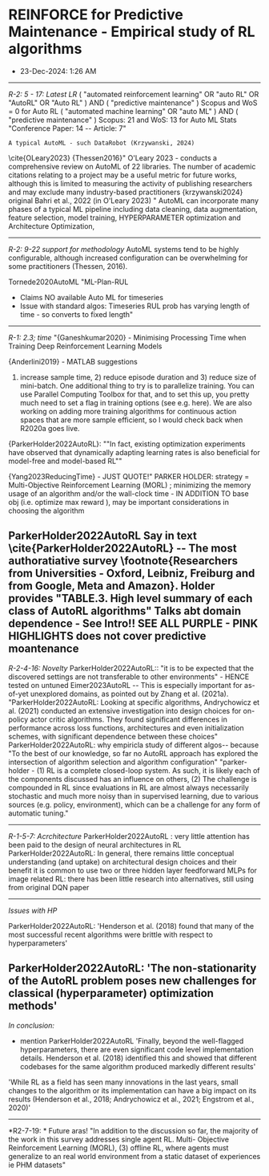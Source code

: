 # REINFORCE for Predictive Maintenance - Empirical study of RL algorithms
- 23-Dec-2024: 1:26 AM

------------------------------------
*R-2: 5 - 17: Latest LR*
	( "automated reinforcement learning" OR "auto RL" OR "AutoRL" OR "Auto RL" ) AND ( "predictive maintenance" )
	Scopus and WoS = 0 for Auto RL
	( "automated machine learning" OR "auto ML" ) AND ( "predictive maintenance" )
	Scopus: 21 and WoS: 13 for Auto ML
Stats	
	"Conference Paper: 14 -- Article: 7"

	A typical AutoML - such DataRobot (Krzywanski, 2024)
\cite{OLeary2023}
{Thessen2016}"	O'Leary 2023  - conducts a comprehensive review on AutoML of 22 libraries. The number of academic citations relating to a project may be a useful metric for future works, although this is limited to measuring the activity of publishing researchers and may exclude many industry-based practitioners
{krzywanski2024}	original Bahri et al., 2022  (in O'Leary 2023) " AutoML can incorporate many phases of a typical ML pipeline including data cleaning, data augmentation, feature selection, model training, HYPERPARAMETER optimization and Architecture Optimization, 

------------------------------------
*R-2: 9-22 support for methodology*
	AutoML systems tend to be highly configurable, although increased configuration can be overwhelming for some practitioners (Thessen, 2016).
	
Tornede2020AutoML	"ML-Plan-RUL
- Claims NO available Auto ML for timeseries
- Issue with standard algos: Timeseries RUL prob has varying length of time - so converts to fixed length"
------------------------------------
	
*R-1: 2.3; time*
	"{Ganeshkumar2020} - Minimising Processing Time when Training Deep Reinforcement Learning Models

{Anderlini2019} - MATLAB suggestions
1) increase sample time, 2) reduce episode duration and 3) reduce size of mini-batch.
One additional thing to try is to parallelize training. You can use Parallel Computing Toolbox for that, and to set this up, you pretty much need to set a flag in training options (see e.g. here).
We are also working on adding more training algorithms for continuous action spaces that are more sample efficient, so I would check back when R2020a goes live.

{ParkerHolder2022AutoRL}:  ""In fact, existing optimization experiments have observed that dynamically adapting learning rates is also beneficial for model-free and model-based RL""

{Yang2023ReducingTime} - JUST QUOTE!"
	PARKER HOLDER: strategy = Multi-Objective Reinforcement Learning (MORL) ; minimizing the memory usage of an algorithm and/or the wall-clock time - IN ADDITION TO base obj (i.e. optimize max reward ), may be important considerations in choosing the algorithm
	
ParkerHolder2022AutoRL	Say in text \cite{ParkerHolder2022AutoRL} -- The most authoratiative survey \footnote{Researchers from Universities - Oxford, Leibniz, Freiburg and from Google, Meta and Amazon}. 
	Holder provides "TABLE.3. High level summary of each class of AutoRL algorithms"
	Talks abt domain dependence - See Intro!! SEE ALL PURPLE - PINK HIGHLIGHTS
	does not cover  predictive moantenance
------------------------------------

*R-2-4-16: Novelty*
	ParkerHolder2022AutoRL:: "it is to be expected that the discovered settings are not transferable to other environments" - HENCE tested on untuned
	Eimer2023AutoRL -- This is especially important for as-of-yet unexplored domains, as pointed out by Zhang et al. (2021a).
	"ParkerHolder2022AutoRL: Looking at specific algorithms, Andrychowicz et al. (2021) conducted an extensive investigation into design choices for on-policy actor critic algorithms. They found significant differences in performance across loss functions, architectures and even initialization schemes, with significant dependence between these choices"
	ParkerHolder2022AutoRL: why empiricla study of different algos-- because "To the best of our knowledge, so far no AutoRL approach has explored the intersection of algorithm selection and algorithm configuration"
	"parker-holder - (1) RL is a complete closed-loop system. As such, it is likely each of the components discussed has an influence on others,  (2) The challenge is compounded in RL since evaluations in RL are almost always necessarily stochastic and much more noisy than in supervised learning, due to various sources (e.g. policy, environment), which can be a challenge for any form of automatic tuning."
	
------------------------------------
*R-1-5-7: Acrchitecture*
	ParkerHolder2022AutoRL : very little attention has been paid to the design of neural architectures in RL
	ParkerHolder2022AutoRL: In general, there remains little conceptual understanding (and uptake) on architectural design choices and their benefit
	it is common to use two or three hidden layer feedforward MLPs
	for image related RL: there has been little research into alternatives, still using from original DQN paper 

------------------------------------
*Issues with HP*

ParkerHolder2022AutoRL: 'Henderson et al. (2018) found that many of the most successful recent algorithms
were brittle with respect to hyperparameters'

ParkerHolder2022AutoRL: 'The non-stationarity of the AutoRL problem poses new challenges for classical (hyperparameter) optimization methods'
------------------------------------

*In conclusion:*
 - mention ParkerHolder2022AutoRL	'Finally, beyond the well-flagged hyperparameters, there are even significant code level implementation details. Henderson et al. (2018) identified this and showed that different codebases for the same algorithm produced markedly different results'
 
'While RL as a field has seen many innovations in the last years, small changes to the algorithm or its implementation can have a big impact on its results (Henderson et al., 2018; Andrychowicz et al., 2021; Engstrom et al., 2020)'
	
------------------------------------	
*R2-7-19: *
Future aras!	"In addition to the discussion so far, the majority of the work in this survey addresses single agent RL. Multi- Objective Reinforcement Learning (MORL), (3) offline RL, where agents must generalize to an real world environment from a static dataset of experiences ie PHM datasets"

